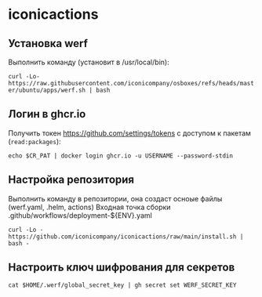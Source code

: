 # iconicactions

## Установка werf

Выполнить команду (установит в /usr/local/bin):

`curl -Lo- https://raw.githubusercontent.com/iconicompany/osboxes/refs/heads/master/ubuntu/apps/werf.sh | bash`

## Логин в ghcr.io

Получить токен https://github.com/settings/tokens с доступом к пакетам (`read:packages`):

`echo $CR_PAT | docker login ghcr.io -u USERNAME --password-stdin`

## Настройка репозитория

Выполнить команду в репозитории, она создаст осноые файлы (werf.yaml, .helm, actions)
Входная точка сборки .github/workflows/deployment-${ENV}.yaml

`curl -Lo - https://github.com/iconicompany/iconicactions/raw/main/install.sh | bash -`

## Настроить ключ шифрования для секретов

```
cat $HOME/.werf/global_secret_key | gh secret set WERF_SECRET_KEY
```

